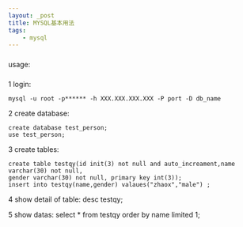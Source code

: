 ```yaml
---
layout: _post
title: MYSQL基本用法
tags:
    - mysql
---
```


###
usage:
###

1 login:
>
    mysql -u root -p****** -h XXX.XXX.XXX.XXX -P port -D db_name 

2 create database:
>
    create database test_person;
    use test_person;

3 create tables:
>
    create table testqy(id init(3) not null and auto_increament,name varchar(30) not null,
    gender varchar(30) not null, primary key int(3));
    insert into testqy(name,gender) valaues("zhaox","male") ;

4 show detail of table:
    desc testqy;

5 show datas:
    select * from testqy order by name limited 1;



